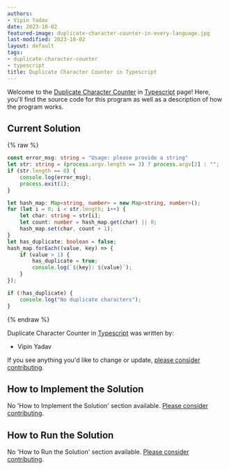 ```yaml
---
authors:
- Vipin Yadav
date: 2023-10-02
featured-image: duplicate-character-counter-in-every-language.jpg
last-modified: 2023-10-02
layout: default
tags:
- duplicate-character-counter
- typescript
title: Duplicate Character Counter in Typescript
---
```


Welcome to the [Duplicate Character Counter](https://sampleprograms.io/projects/duplicate-character-counter) in [Typescript](https://sampleprograms.io/languages/typescript) page! Here, you'll find the source code for this program as well as a description of how the program works.

## Current Solution

{% raw %}

```typescript
const error_msg: string = "Usage: please provide a string"
let str: string = (process.argv.length == 3) ? process.argv[2] : "";
if (str.length == 0) {
    console.log(error_msg);
    process.exit(1);
}

let hash_map: Map<string, number> = new Map<string, number>();
for (let i = 0; i < str.length; i++) {
    let char: string = str[i];
    let count: number = hash_map.get(char) || 0;
    hash_map.set(char, count + 1);
}
let has_duplicate: boolean = false;
hash_map.forEach((value, key) => {
    if (value > 1) {
        has_duplicate = true;
        console.log(`${key}: ${value}`);
    }
});

if (!has_duplicate) {
    console.log("No duplicate characters");
}

```

{% endraw %}

Duplicate Character Counter in [Typescript](https://sampleprograms.io/languages/typescript) was written by:

- Vipin Yadav

If you see anything you'd like to change or update, [please consider contributing](https://github.com/TheRenegadeCoder/sample-programs).

## How to Implement the Solution

No 'How to Implement the Solution' section available. [Please consider contributing](https://github.com/TheRenegadeCoder/sample-programs-website).

## How to Run the Solution

No 'How to Run the Solution' section available. [Please consider contributing](https://github.com/TheRenegadeCoder/sample-programs-website).
